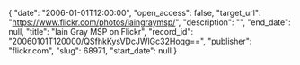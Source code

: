 {
  "date": "2006-01-01T12:00:00", 
  "open_access": false, 
  "target_url": "https://www.flickr.com/photos/iaingraymsp/", 
  "description": "", 
  "end_date": null, 
  "title": "Iain Gray MSP on Flickr", 
  "record_id": "20060101T120000/QSfhkKysVDcJWlGc32Hoqg==", 
  "publisher": "flickr.com", 
  "slug": 68971, 
  "start_date": null
}

